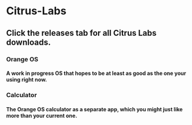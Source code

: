 # Citrus-Labs
## Click the releases tab for all Citrus Labs downloads.
### Orange OS
#### A work in progress OS that hopes to be at least as good as the one your using right now.
### Calculator
#### The Orange OS calculator as a separate app, which you might just like more than your current one.
##
